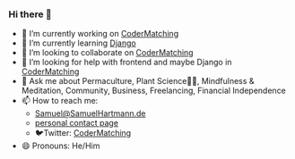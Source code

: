 ### Hi there 👋

<!--
**Sammeeey/Sammeeey** is a ✨ _special_ ✨ repository because its `README.md` (this file) appears on your GitHub profile.

Here are some ideas to get you started:
-->

- 🔭 I’m currently working on [CoderMatching](https://twitter.com/CoderMatching)
- 🌱 I’m currently learning [Django](https://www.djangoproject.com/)
- 👯 I’m looking to collaborate on [CoderMatching](https://twitter.com/CoderMatching)
- 🤔 I’m looking for help with frontend and maybe Django in [CoderMatching](https://twitter.com/CoderMatching)
- 💬 Ask me about Permaculture, Plant Science🌱🧫, Mindfulness & Meditation, Community, Business, Freelancing, Financial Independence
- 📫 How to reach me:
  - [Samuel@SamuelHartmann.de](mailto:samuel@samuelhartmann.de)
  - [personal contact page](https://SamuelHartmann.de/kontakt/)
  - 🐦Twitter: [CoderMatching](https://twitter.com/CoderMatching)
- 😄 Pronouns: He/Him

<!--
- ⚡ Fun fact: ...
-->
